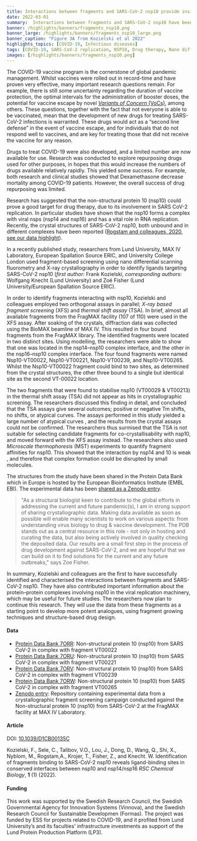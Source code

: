```yaml
---
title: Interactions between fragments and SARS-CoV-2 nsp10 provide insight into the viral replications
date: 2022-03-01
summary:  Interactions between fragments and SARS-CoV-2 nsp10 have been successfully identified and characterised by Kozielski and colleagues. Data shared on the Protein Data Bank and Zenodo.
banner: /highlights/banners/fragments_nsp10.png
banner_large: /highlights/banners/fragments_nsp10_large.png
banner_caption: "Figure 3A from Kozielski et al 2022"
highlights_topics: [COVID-19, Infectious diseases]
tags: [COVID-19, SARS-CoV-2 replication, NSP10, Drug therapy, Nano differential scanning fluorometry, X-ray crystallography, Drug therapy]
images: [/highlights/banners/fragments_nsp10.png]
---
```


The COVID-19 vaccine program is the cornerstone of global pandemic management. Whilst vaccines were rolled out in record-time and have proven very effective, many important research questions remain. For example, there is still some uncertainty regarding the duration of vaccine protection, the optimal intervals for the administration of booster doses, the potential for vaccine escape by novel [*Variants of Concern* (VoCs)](/voc/), among others. These questions, together with the fact that not everyone is able to be vaccinated, mean that the development of new drugs for treating SARS-CoV-2 infections is warranted. These drugs would act as a “second line defense” in the event of vaccine escape, and for individuals that do not respond well to vaccines, and are key for treating those that did not receive the vaccine for any reason.

Drugs to treat COVID-19 were also developed, and a limited number are now available for use. Research was conducted to explore repurposing drugs used for other purposes, in hopes that this would increase the numbers of drugs available relatively rapidly. This yielded some success. For example, both research and clinical studies showed that Dexamethasone decrease mortality among COVID-19 patients. However, the overall success of drug repurposing was limited.

Research has suggested that the non-structural protein 10 (nsp10) could prove a good target for drug therapy, due to its involvement in SARS CoV-2 replication. In particular studies have shown that the nsp10 forms a complex with viral nsps (nsp14 and nsp16) and has a vital role in RNA replication. Recently, the crystal structures of SARS-CoV-2 nsp10, both unbound and in different complexes have been reported ([Rogstam and colleagues, 2020, see our data highlight](/highlights/nsp10_crystal_structure/)).

In a recently published study, researchers from Lund University, MAX IV Laboratory, European Spallation Source ERIC, and University College London used fragment-based screening using nano differential scanning fluorometry and X-ray crystallography in order to identify ligands targeting SARS-CoV-2 nsp10 (*first author:* Frank Kozielski, *corresponding authors:* Wolfgang Knecht (Lund University) and Zoë Fisher (Lund University/European Spallation Source ERIC).

In order to identify fragments interacting with nsp10, Kozielski and colleagues employed two orthogonal assays in parallel; *X-ray based fragment screening* (XFS) and *thermal shift assay* (TSA). In brief, almost all available fragments from the FragMAX facility (107 of 110) were used in the XFS assay. After soaking of the crystals, diffraction data was collected using the BioMAX beamline of MAX IV. This resulted in four bound fragments from the FragMAX library. The identified fragments were located in two distinct sites. Using modelling, the researchers were able to show that one was located in the nsp14–nsp10 complex interface, and the other in the nsp16–nsp10 complex interface. The four found fragments were named Nsp10-VT00022, Nsp10-VT00221, Nsp10-VT00239, and Nsp10-VT00265. Whilst the Nsp10-VT00022 fragment could bind to two sites, as determined from the crystal structures, the other three bound to a single but identical site as the second VT-00022 location.

The two fragments that were found to stabilise nsp10 (VT00029 & VT00213) in the thermal shift assay (TSA) did not appear as hits in crystallographic screening. The researchers discussed this finding in detail, and concluded that the TSA assays give several outcomes; positive or negative Tm shifts, no shifts, or atypical curves. The assays performed in this study yielded a large number of atypical curves , and the results from the crystal assays could not be confirmed. The researchers thus surmised that the TSA is not suitable for selecting candidate fragments for co-crystallisability with nsp10, and moved forward with the XFS assay instead. The researchers also used *Microscale thermophoresis* (MST) experiments to quantify fragment affinities for nsp10. This showed that the interaction by nsp14 and 10 is weak , and therefore that complex formation could be disrupted by small molecules.

The structures from the study have been shared in the Protein Data Bank which in Europe is hosted by the European Bioinformatics Institute (EMBL EBI). The experimental data has been [shared as a Zenodo entry](https://doi.org/10.5281/zenodo.5234008).

> "As a structural biologist keen to contribute to the global efforts in addressing the current and future pandemic(s), I am in strong support of sharing crystallographic data. Making data available as soon as possible will enable many scientists to work on various aspects: from understanding virus biology to drug & vaccine development. The PDB stands out as a central resource in this role - not only in hosting and curating the data, but also being actively involved in quality checking the deposited data. Our results are a small first step in the process of drug development against SARS-CoV-2, and we are hopeful that we can build on it to find solutions for the current and any future outbreaks," says Zoe Fisher.

In summary, Kozielski and colleagues are the first to have successfully identified and characterised the interactions between fragments and SARS-CoV-2 nsp10. They have also contributed important information about the protein–protein complexes involving nsp10 in the viral replication machinery, which may be useful for future studies. The researchers now plan to continue this research. They will use the data from these fragments as a starting point to develop more potent analogues, using fragment growing techniques and structure-based drug design.

#### Data

* [Protein Data Bank 7ORR](https://doi.org/10.2210/pdb7ORR/pdb): Non-structural protein 10 (nsp10) from SARS CoV-2 in complex with fragment VT00022
* [Protein Data Bank 7ORU](http://doi.org/10.2210/pdb7ORU/pdb): Non-structural protein 10 (nsp10) from SARS CoV-2 in complex with fragment VT00221
* [Protein Data Bank 7ORV](http://doi.org/10.2210/pdb7ORV/pdb): Non-structural protein 10 (nsp10) from SARS CoV-2 in complex with fragment VT00239
* [Protein Data Bank 7ORW](http://doi.org/10.2210/pdb7ORW/pdb): Non-structural protein 10 (nsp10) from SARS CoV-2 in complex with fragment VT00265
* [Zenodo entry](https://doi.org/10.5281/zenodo.5234008): Repository containing experimental data from a crystallographic fragment screening campaign conducted against the Non-structural protein 10 (nsp10) from SARS-CoV-2 at the FragMAX facility at MAX IV Laboratory.

#### Article

DOI: [10.1039/D1CB00135C](https://doi.org/10.1039/D1CB00135C)

Kozielski, F., Sele, C.,  Talibov, V.O., Lou, J., Dong, D., Wang, Q., Shi, X., Nyblom, M., Rogstam,A., Krojer, T., Fisher, Z., and Knecht. W. Identification of fragments binding to SARS-CoV-2 nsp10 reveals ligand-binding sites in conserved interfaces between nsp10 and nsp14/nsp16 *RSC Chemical Biology*, **1** (1) (2022).

#### Funding

This work was supported by the Swedish Research Council, the Swedish Governmental Agency for Innovation Systems (Vinnova), and the Swedish Research Council for Sustainable Developmen (Formas). The project was funded by ESS for projects related to COVID-19, and it profited from Lund University’s and its faculties' infrastructure investments as support of the Lund Protein Production Platform (LP3).
